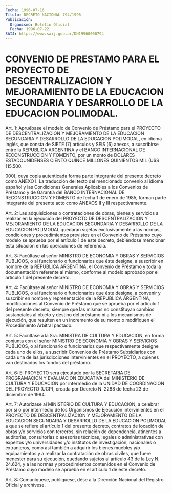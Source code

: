 ```yaml
---
Fecha: 1996-07-16
Título: DECRETO NACIONAL 794/1996
Publicación:
  Organismo: Boletín Oficial
  Fecha: 1996-07-22
SAIJ: https://www.saij.gob.ar/DN19960000794
---
```

# CONVENIO DE PRESTAMO PARA EL PROYECTO DE DESCENTRALIZACION Y MEJORAMIENTO DE LA EDUCACION SECUNDARIA Y DESARROLLO DE LA EDUCACION POLIMODAL.

<a id="1"></a>
Art.  1:  Apruébase el modelo de Convenio de Préstamo para el PROYECTO  DE  DESCENTRALIZACION  Y  MEJORAMIENTO  DE  LA  EDUCACION SECUNDARIA  Y DESARROLLO  DE  LA  EDUCACION  POLIMODAL,  en  idioma inglés, que consta  de  SIETE  (7)  artículos  y SEIS (6) anexos, a suscribirse  entre la REPUBLICA ARGENTINA y el BANCO  INTERNACIONAL DE RECONSTRUCCION Y FOMENTO, por un monto de DOLARES ESTADOUNIDENSES  CIENTO QUINCE MILLONES QUINIENTOS MIL (U$S 115.500.

000), cuya copia autenticada  forma  parte  integrante del presente decreto  como  ANEXO  I.  La  traducción del texto  del  mencionado convenio al idioma español y las Condiciones Generales Aplicables a los Convenios de Préstamo y de  Garantía del BANCO INTERNACIONAL DE RECONSTRUCCION Y FOMENTO de fecha  1 de enero de 1985, forman parte integrante del presente acto como ANEXOS  II  y III respectivamente.

<a id="2"></a>
Art.  2: Las adquisiciones o contrataciones de  obras,  bienes  y servicios a realizar en la ejecución del PROYECTO DE DESCENTRALIZACION  Y  MEJORAMIENTO  DE  LA  EDUCACION  SECUNDARIA Y DESARROLLO DE LA EDUCACION POLIMODAL quedarán sujetas exclusivamente a las normas, condiciones y procedimientos previstos en el Convenio de Préstamo cuyo modelo se aprueba por el artículo 1 de  este  decreto,  debiéndose  mencionar  esta  situación  en  las operaciones de referencia.

<a id="3"></a>
Art.  3:  Facúltase  al  señor  MINISTRO  DE  ECONOMIA  Y OBRAS Y SERVICIOS  PUBLICOS,  o  al  funcionario  o  funcionarios  que éste designe,  a  suscribir  en  nombre  de  la  REPUBLICA ARGENTINA, el Convenio de Préstamo y toda la documentación  referente  al  mismo, conforme  al modelo aprobado por el artículo 1 del presente decreto.

<a id="4"></a>
Art.  4: Facúltase  al  señor  MINISTRO  DE  ECONOMIA  Y  OBRAS  Y SERVICIOS  PUBLICOS,  o  al  funcionario  o  funcionarios  que éste designe,  a  convenir y suscribir en nombre y representación de  la REPUBLICA ARGENTINA,  modificaciones al Convenio de Préstamo que se aprueba por el artículo  1  del  presente  decreto, siempre que las mismas no constituyan cambios sustanciales al  objeto y destino del préstamo  ni  a  los  mecanismos de ejecución, que resulten  en  un incremento  de su monto  o  modifiquen  el  Procedimiento  Arbitral pactado.

<a id="5"></a>
Art. 5: Facúltase  a  la  Sra. MINISTRA DE CULTURA Y EDUCACION, en forma  conjunta  con  el señor  MINISTRO  DE  ECONOMIA  Y  OBRAS  Y SERVICIOS PUBLICOS, o al funcionario o funcionarios que respectivamente designe cada uno de ellos, a suscribir Convenios de Préstamo Subsidiarios con cada una de las jurisdicciones intervinientes en el PROYECTO,  a quienes van destinados los fondos del préstamo.

<a id="6"></a>
Art. 6: El PROYECTO será ejecutado por la SECRETARIA DE PROGRAMACION Y EVALUACION EDUCATIVA  del  MINISTERIO  DE  CULTURA Y EDUCACION  por intermedio de la UNIDAD DE COORDINACION DEL PROYECTO (UCP), creada por Decreto N. 2288 de fecha 23 de diciembre de 1994.

<a id="7"></a>
Art.  7: Autorízase al  MINISTERIO  DE  CULTURA  Y  EDUCACION,  a celebrar por  sí  o  por  intermedio de los Organismos de Ejecución intervinientes en el PROYECTO  DE  DESCENTRALIZACION Y MEJORAMIENTO DE LA EDUCACION SECUNDARIA Y DESARROLLO DE LA EDUCACION POLIMODAL a que  se refiere el artículo 1 del presente  decreto,  contratos  de locación  de  obras  y/o  servicios  con  terceros, sin relación de dependencia,  atinentes  a  auditorías,  consultorías  o  asesorías técnicas, legales o administrativas con expertos  y/o universidades y/o institutos de investigación, nacionales o extranjeros, como así también  a  adquirir  los  bienes  muebles  y/o equipamientos  y  a realizar la contratación de obras civiles, que  fuere menester para su ejecución, quedando sujetos al artículo 43 de la Ley N. 24.624, y a las normas y procedimientos contenidos en el Convenio de Préstamo cuyo modelo se aprueba en el  artículo 1 de este decreto.

<a id="8"></a>
Art. 8: Comuníquese, publíquese, dése a la Dirección  Nacional del Registro  Oficial  y  archívese.